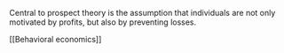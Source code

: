 Central to prospect theory is the assumption that individuals are not only motivated by profits, but also by preventing losses.

[[Behavioral economics]]